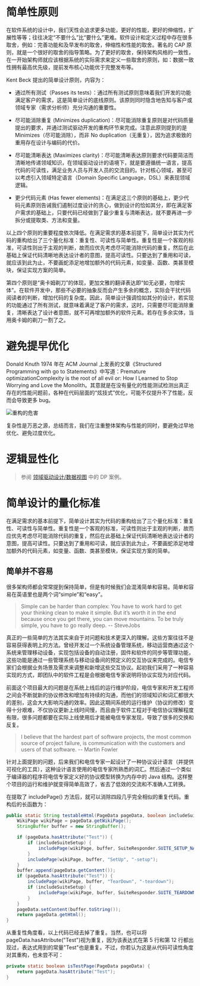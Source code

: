 # 简单性原则

在软件系统的设计中，我们天性会追求更多功能，更好的性能，更好的伸缩性，扩展性等等；往往决定“不要什么”比“要什么”更难。软件设计和定义过程中存在很多取舍，例如：完善功能和及早发布的取舍，伸缩性和性能的取舍。著名的 CAP 原则，就是一个很好的取舍的指导策略。为了更好的取舍，保持架构风格的一致性，在一开始架构师就应该根据系统的实际需求来定义一些取舍的原则，如：数据一致性拥有最高优先级，提前发布核心功能优于完整发布等。

Kent Beck 提出的简单设计原则，内容为：

- 通过所有测试（Passes its tests）：通过所有测试原则意味着我们开发的功能满足客户的需求，这是简单设计的底线原则。该原则同时隐含地告知与客户或领域专家（需求分析师）充分沟通的重要性。

- 尽可能消除重复 (Minimizes duplication)：尽可能消除重复原则是对代码质量提出的要求，并通过测试驱动开发的重构环节来完成。注意此原则提到的是 Minimizes（尽可能消除），而非 No duplication（无重复），因为追求极致的重用存在设计与编码的代价。

- 尽可能清晰表达 (Maximizes clarity)：尽可能清晰表达原则要求代码要简洁而清晰地传递领域知识，在领域驱动设计的语境下，就是要遵循统一语言，提高代码的可读性，满足业务人员与开发人员的交流目的。针对核心领域，甚至可以考虑引入领域特定语言（Domain Specific Language，DSL）来表现领域逻辑。

- 更少代码元素 (Has fewer elements)：在满足这三个原则的基础上，更少代码元素原则告诫我们遏制过度设计的贪心，做到设计的恰如其分，即在满足客户需求的基础上，只要代码已经做到了最少重复与清晰表达，就不要再进一步拆分或提取类、方法和变量。

以上四个原则的重要程度依次降低。在满足需求的基本前提下，简单设计其实为代码的重构给出了三个量化标准：重复性、可读性与简单性。重复性是一个客观的标准，可读性则出于主观的判断，故而应优先考虑尽可能消除代码的重复，然后在此基础上保证代码清晰地表达设计者的意图，提高可读性。只要达到了重用和可读，就应该到此为止，不要画蛇添足地增加额外的代码元素，如变量、函数、类甚至模块，保证实现方案的简单。

第四个原则是“奥卡姆剃刀”的体现，更加文雅的翻译表达即“如无必要，勿增实体”。在软件开发中，那些不必要的抽象反而会产生多余的概念，实际会干扰代码阅读者的判断，增加代码的复杂度。因此，简单设计强调恰如其分的设计，若实现的功能通过了所有测试，就意味着满足了客户的需求，这时，只需要尽可能消除重复，清晰表达了设计者意图，就不可再增加额外的软件元素。若存在多余实体，当用奥卡姆的剃刀一割了之。

# 避免提早优化

Donald Knuth 1974 年在 ACM Journal 上发表的文章《Structured Programming with go to Statements》中写道：Premature optimizationComplexity is the root of all evil or: How I Learned to Stop Worrying and Love the Monolith。其意就是在没有量化的性能测试检测出真正存在的性能问题前，各种在代码层面的“炫技式”优化，可能不仅提升不了性能，反而会导致更多 bug。

![重构的危害](https://s1.ax1x.com/2020/03/16/8JFiGQ.png)

复杂性是万恶之源，总结而言，我们在注重整体架构与性能的同时，要避免过早地优化、避免过度优化。

# 逻辑显性化

> 参阅 [领域驱动设计/数据视图]() 中的 DP 案例。

# 简单设计的量化标准

在满足需求的基本前提下，简单设计其实为代码的重构给出了三个量化标准：重复性、可读性与简单性。重复性是一个客观的标准，可读性则出于主观的判断，故而应优先考虑尽可能消除代码的重复，然后在此基础上保证代码清晰地表达设计者的意图，提高可读性。只要达到了重用和可读，就应该到此为止，不要画蛇添足地增加额外的代码元素，如变量、函数、类甚至模块，保证实现方案的简单。

## 简单并不容易

很多架构师都会常常提到保持简单，但是有时候我们会混淆简单和容易。简单和容易在英语里也是两个词“simple”和“easy”。

> Simple can be harder than complex: You have to work hard to get your thinking clean to make it simple. But it’s worth it in the end because once you get there, you can move mountains. To be truly simple, you have to go really deep. -- SteveJobs

真正的一些简单的方法其实来自于对问题和技术更深入的理解。这些方案往往不是容易获得表明上的方法。曾经开发过一个系统设备管理系统，移动运营商通过这个系统来管理移动设备，实现包括设备的自动注册，固件和软件的同步等管理功能，这些功能是通过一些管理系统与移动设备间的预定义的交互协议来完成的。电信专家们会根据业务场景及需求来调整和新增这些交互协议。起初我们采用了一种容易实现的方式，即团队中的软件工程是会根据电信专家说明将协议实现为对应代码。

前面这个项目最大的问题是在系统上线后的运行维护阶段，电信专家和开发工程师之间会不断就新的协议修改和增加有持续的沟通，而他们的领域知识和词汇都很大的差别，这会大大影响沟通的效率。因此这期间系统的运行维护（协议的修改）变得十分艰难，不仅协议更新上线时间慢，而且由于软件工程对于电信协议理解程度有限，很多问题都要在实际上线使用后才能被电信专家发现，导致了很多的交换和反复。

> I believe that the hardest part of software projects, the most common source of project failure, is communication with the customers and users of that software. -- Martin Fowler

针对上面提到的问题，后来我们和电信专家一起设计了一种协议设计语言（并提供可视化的工具），这种设计语言使用的电信专家所熟悉的词汇。然后通过一个类似于编译器的程序将电信专家定义好的协议模型转换为内存中的 Java 结构。这样整个项目的运行和维护就变得简单高效了，省去了低效的交流和不准确人工转换。

在提取了 includePage() 方法后，就可以消除四段几乎完全相似的重复代码。重构后的长函数为：

```java
public static String testableHtml(PageData pageData, boolean includeSuiteSetup) throws Exception {
    WikiPage wikiPage = pageData.getWikiPage();
    StringBuffer buffer = new StringBuffer();

    if (pageData.hasAttribute("Test")) {
        if (includeSuiteSetup) {
            includePage(wikiPage, buffer, SuiteResponder.SUITE_SETUP_NAME, "-setup");
        }
        includePage(wikiPage, buffer, "SetUp", "-setup");
    }
    buffer.append(pageData.getContent());
    if (pageData.hasAttribute("Test")) {
        includePage(wikiPage, buffer, "TearDown", "-teardown");
        if (includeSuiteSetup) {
            includePage(wikiPage, buffer, SuiteResponder.SUITE_TEARDOWN_NAME, "-teardown");
        }
    }
    pageData.setContent(buffer.toString());
    return pageData.getHtml();
}
```

从重复性角度看，以上代码已经去掉了重复。当然，也可以将 pageData.hasAttribute("Test")视为重复，因为该表达式在第 5 行和第 12 行都出现过，表达式用到的常量"Test"也是重复。不过，你若认为这是从代码可读性角度对其重构，也未尝不可：

```java
private static boolean isTestPage(PageData pageData) {
    return pageData.hasAttribute("Test");
}
```
